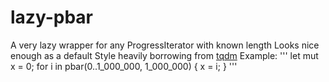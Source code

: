 # lazy-pbar

A very lazy wrapper for any ProgressIterator with known length
Looks nice enough as a default
Style heavily borrowing from [tqdm](https://github.com/tqdm/tqdm)
Example:
''' 
let mut x = 0; 
for i in pbar(0..1_000_000, 1_000_000) {
  x = i;
}
'''
